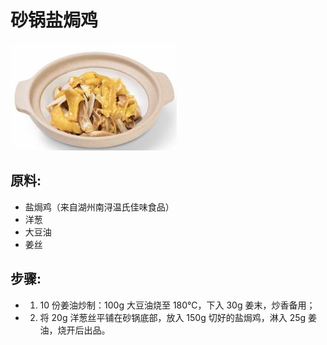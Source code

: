 # 砂锅盐焗鸡

![砂锅盐焗鸡](/images/砂锅盐焗鸡.png)

## 原料:

- 盐焗鸡（来自湖州南浔温氏佳味食品）
- 洋葱
- 大豆油
- 姜丝

## 步骤:

- 1. 10 份姜油炒制：100g 大豆油烧至 180℃，下入 30g 姜末，炒香备用；
- 2. 将 20g 洋葱丝平铺在砂锅底部，放入 150g 切好的盐焗鸡，淋入 25g 姜油，烧开后出品。
